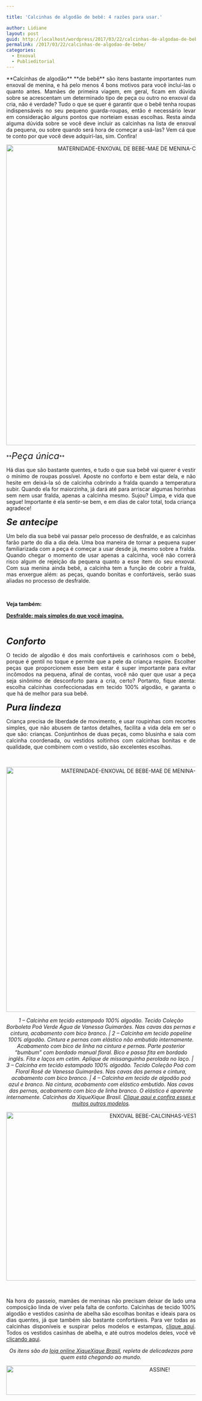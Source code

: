 ```yaml
---

title: 'Calcinhas de algodão de bebê: 4 razões para usar.'

author: Lidiane
layout: post
guid: http://localhost/wordpress/2017/03/22/calcinhas-de-algodao-de-bebe/
permalink: /2017/03/22/calcinhas-de-algodao-de-bebe/
categories:
  - Enxoval
  - Publieditorial
---
```

<p align="justify">
  **Calcinhas de algodão** **de bebê** são itens bastante importantes num enxoval de menina, e há pelo menos 4 bons motivos para você incluí-las o quanto antes. Mamães de primeira viagem, em geral, ficam em dúvida sobre se acrescentam um determinado tipo de peça ou outro no enxoval da cria, não é verdade? Tudo o que se quer é garantir que o bebê tenha roupas indispensáveis no seu pequeno guarda-roupas, então é necessário levar em consideração alguns pontos que norteiam essas escolhas. Resta ainda alguma dúvida sobre se você deve incluir as calcinhas na lista de enxoval da pequena, ou sobre quando será hora de começar a usá-las? Vem cá que te conto por que você deve adquirí-las, sim. Confira!
</p>

<p align="center">
  <img class="alignnone size-full wp-image-13634" src="http://www.trololodemulher.com.br/blog/wp-content/uploads/2017/03/MATERNIDADE-ENXOVAL-DE-BEBE-MAE-DE-MENINA-CALCINHA-DE-ALGODAO2.jpg" alt="MATERNIDADE-ENXOVAL DE BEBE-MAE DE MENINA-CALCINHA DE ALGODAO[2]" width="800" height="800" />
</p>

<p align="justify">
  **<em><span style="font-size: x-large;">Peça única</span></em>**
</p>

<p align="justify">
  Há dias que são bastante quentes, e tudo o que sua bebê vai querer é vestir o mínimo de roupas possível. Aposte no conforto e bem estar dela, e não hesite em deixá-la só de calcinha cobrindo a fralda quando a temperatura subir. Quando ela for maiorzinha, já dará até para arriscar algumas horinhas sem nem usar fralda, apenas a calcinha mesmo. Sujou? Limpa, e vida que segue! Importante é ela sentir-se bem, e em dias de calor total, toda criança agradece!
</p>

**_<span style="font-size: x-large;">Se antecipe</span>_**

<p style="text-align: justify;">
  Um belo dia sua bebê vai passar pelo processo de desfralde, e as calcinhas farão parte do dia a dia dela. Uma boa maneira de tornar a pequena super familiarizada com a peça é começar a usar desde já, mesmo sobre a fralda. Quando chegar o momento de usar apenas a calcinha, você não correrá risco algum de rejeição da pequena quanto a esse item do seu enxoval. Com sua menina ainda bebê, a calcinha tem a função de cobrir a fralda, mas enxergue além: as peças, quando bonitas e confortáveis, serão suas aliadas no processo de desfralde.
</p>

&nbsp;

**Veja também:**

<a href="http://www.trololodemulher.com.br/2015/03/13/desfralde-maternidade-bebe/" target="_blank">**Desfralde: mais simples do que você imagina.**</a>

&nbsp;

**_<span style="font-size: x-large;">Conforto</span>_**

<p style="text-align: justify;">
  O tecido de algodão é dos mais confortáveis e carinhosos com o bebê, porque é gentil no toque e permite que a pele da criança respire. Escolher peças que proporcionem esse bem estar é super importante para evitar incômodos na pequena, afinal de contas, você não quer que usar a peça seja sinônimo de desconforto para a cria, certo? Portanto, fique atenta: escolha calcinhas confeccionadas em tecido 100% algodão, e garanta o que há de melhor para sua bebê.
</p>

**_<span style="font-size: x-large;">Pura lindeza</span>_**

<p style="text-align: justify;">
  Criança precisa de liberdade de movimento, e usar roupinhas com recortes simples, que não abusem de tantos detalhes, facilita a vida dela em ser o que são: crianças. Conjuntinhos de duas peças, como blusinha e saia com calcinha coordenada, ou vestidos soltinhos com calcinhas bonitas e de qualidade, que combinem com o vestido, são excelentes escolhas.
</p>

&nbsp;

<p align="center">
  <img class="alignnone size-full wp-image-13633" src="http://www.trololodemulher.com.br/blog/wp-content/uploads/2017/03/MATERNIDADE-ENXOVAL-DE-BEBE-MAE-DE-MENINA-CALCINHA-DE-ALGODAO.jpg" alt="MATERNIDADE-ENXOVAL DE BEBE-MAE DE MENINA-CALCINHA DE ALGODAO" width="800" height="652" />
</p>

<p align="center">
  <em>1 &#8211; Calcinha em tecido estampado 100% algodão. Tecido Coleção Borboleta Poá Verde Água de Vanessa Guimarães. Nas cavas das pernas e cintura, acabamento com bico branco. | 2 &#8211; Calcinha em tecido popeline 100% algodão. Cintura e pernas com elástico não embutido internamente. Acabamento com bico de linha na cintura e pernas. Parte posterior &#8220;bumbum&#8221; com bordado manual floral. Bico e passa fita em bordado inglês. Fita e laços em cetim. Aplique de missanguinha perolada no laço. | 3 &#8211; Calcinha em tecido estampado 100% algodão. Tecido Coleção Poá com Floral Rosê de Vanessa Guimarães. Nas cavas das pernas e cintura, acabamento com bico branco. | 4 &#8211; Calcinha em tecido de algodão poá azul e branco. Na cintura, acabamento com elástico embutido. Nas cavas das pernas, acabamento com bico de linha branco. O elástico é aparente internamente. Calcinhas da XiqueXique Brasil. <a href="https://www.xiquexiquebrasil.com.br/bebe/calcinha" target="_blank">Clique aqui e confira esses e muitos outros modelos</a>.</em>
</p>

<p align="center">
  <img class="alignnone size-full wp-image-12703" src="http://www.trololodemulher.com.br/blog/wp-content/uploads/2016/06/ENXOVAL-BEBE-CALCINHAS-VESTIDOS.jpg" alt="ENXOVAL BEBE-CALCINHAS-VESTIDOS" width="800" height="449" />
</p>

&nbsp;

<p align="justify">
  Na hora do passeio, mamães de meninas não precisam deixar de lado uma composição linda de viver pela falta de conforto. Calcinhas de tecido 100% algodão e vestidos casinha de abelha são escolhas bonitas e ideais para os dias quentes, já que também são bastante confortáveis. Para ver todas as calcinhas disponíveis e suspirar pelos modelos e estampas, <a href="https://www.xiquexiquebrasil.com.br/bebe/calcinha" target="_blank">clique aqui</a>. Todos os vestidos casinhas de abelha, e até outros modelos deles, você vê <a href="http://bit.ly/casinhaabelha-trololo" target="_blank">clicando aqui</a>.
</p>

<p align="center">
  <em>Os itens são da <a href="http://bit.ly/xxb-trololo" target="_blank">loja online XiqueXique Brasil</a></em><em>, repleta de delicadezas para quem está chegando ao mundo.</em>
</p>

<p align="center">
  <a href="http://feedburner.google.com/fb/a/mailverify?uri=blogbichafemea&loc=pt_BR" target="_blank"><img class="alignnone size-full wp-image-10439" src="http://www.trololodemulher.com.br/blog/wp-content/uploads/2014/09/ASSINE.png" alt="ASSINE!" width="800" height="78" /></a>
</p>

<p align="justify">